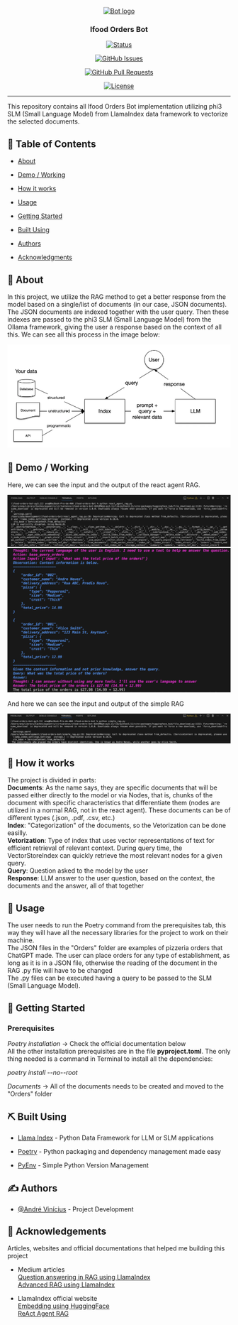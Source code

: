 <div align="center">

<p align="center">

  <a href="" rel="noopener">

<img width=300px height=150px src="https://www.neobyte.com.br/wp-content/uploads/2020/10/analytics.png" alt="Bot logo"></a>

</p>
 
<h3 align="center">Ifood Orders Bot</h3>

</div>
 
<div align="center">
 
  [![Status](https://img.shields.io/badge/status-active-success.svg)]()

  [![GitHub Issues](https://img.shields.io/github/issues/AndreViniNe/ifood-orders-bot.svg)](https://github.com/AndreViniNe/ifood-orders-bot/issues)

  [![GitHub Pull Requests](https://img.shields.io/github/issues-pr/AndreViniNe/ifood-orders-bot.svg)](https://github.com/AndreViniNe/ifood-orders-bot/pulls)

  [![License](https://img.shields.io/badge/license-MIT-blue.svg)](/LICENSE)
 
</div>
 
---
 
<p align="center">
 
This repository contains all Ifood Orders Bot implementation utilizing phi3 SLM (Small Language Model) from LlamaIndex data framework to vectorize the selected documents.
  

</p>
 
## 📝 Table of Contents

+ [About](#about)

+ [Demo / Working](#demo)

+ [How it works](#working)

+ [Usage](#usage)

+ [Getting Started](#getting_started)

+ [Built Using](#built_using)

+ [Authors](#authors)

+ [Acknowledgments](#acknowledgement)
 
## 🧐 About <a class = "about"></a>

In this project, we utilize the RAG method to get a better response from the model based on a single/list of documents (in our case, JSON documents). The JSON documents are indexed together with the user query. Then these indexes are passed to the phi3 SLM (Small Language Model) from the Ollama framework, giving the user a response based on the context of all this. We can see all this process in the image below:

![About](/docs/images/llamaindex.webp)
 
## 🎥 Demo / Working <a class = "demo"></a>

Here, we can see the input and the output of the react agent RAG.

![](/docs/images/re_agent_code1.png)
![](/docs/images/re_agent_code2.png)
  
And here we can see the input and output of the simple RAG

![](/docs/images/simple_rag_code.png)
 
## 💭 How it works <a class = "working"></a>
 
The project is divided in parts:  
**Documents**: As the name says, they are specific documents that will be passed either directly to the model or via Nodes, that is, chunks of the document with specific characteristics that differentiate them (nodes are utilized in a normal RAG, not in the react agent). These documents can be of different types (.json, .pdf, .csv, etc.)  
**Index**: "Categorization" of the documents, so the Vetorization can be done easilly.  
**Vetorization**: Type of index that uses vector representations of text for efficient retrieval of relevant context. During query time, the VectorStoreIndex can quickly retrieve the most relevant nodes for a given query.  
**Query**: Question asked to the model by the user  
**Response**: LLM answer to the user question, based on the context, the documents and the answer, all of that together
 
## 🎈 Usage <a name = "usage"></a>
 
The user needs to run the Poetry command from the prerequisites tab, this way they will have all the necessary libraries for the project to work on their machine.  
The JSON files in the "Orders" folder are examples of pizzeria orders that ChatGPT made. The user can place orders for any type of establishment, as long as it is in a JSON file, otherwise the reading of the document in the RAG .py file will have to be changed  
The .py files can be executed having a query to be passed to the SLM (Small Language Model). 
 
 
## 🏁 Getting Started <a name = "getting_started"></a>
 
### Prerequisites

*Poetry installation* -> Check the official documentation below  
All the other installation prerequisites are in the file **pyproject.toml**. The only thing needed is a command in Terminal to install all the dependencies:  
  
*poetry install --no--root*  
  
*Documents* -> All of the documents needs to be created and moved to the "Orders" folder
  

## ⛏️ Built Using <a name = "built_using"></a>

+ [Llama Index](https://docs.llamaindex.ai/en/stable/) - Python Data Framework for LLM or SLM applications

+ [Poetry](https://python-poetry.org/docs/) - Python packaging and dependency management made easy

+ [PyEnv](https://github.com/pyenv/pyenv) - Simple Python Version Management
 
## ✍️ Authors <a name = "authors"></a>

+ [@André Vinícius](andrevini.neves@gmail.com) - Project Development

 
## 🎉 Acknowledgements <a name = "acknowledgement"></a>
 
Articles, websites and official documentations that helped me building this project  
+ Medium articles   
[Question answering in RAG using LlamaIndex](https://medium.com/@aneesha161994/question-answering-in-rag-using-llama-index-92cfc0b4dae3)   
[Advanced RAG using LlamaIndex](https://medium.aiplanet.com/advanced-rag-using-llama-index-e06b00dc0ed8)  
  
+ LlamaIndex official website  
[Embedding using HuggingFace](https://docs.llamaindex.ai/en/stable/examples/embeddings/huggingface/)  
[ReAct Agent RAG](https://docs.llamaindex.ai/en/stable/examples/agent/react_agent_with_query_engine/)